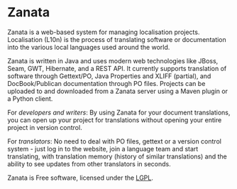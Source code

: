 Zanata
=====

Zanata is a web-based system for managing localisation projects.
Localisation (L10n) is the process of translating software or
documentation into the various local languages used around the world.

Zanata is written in Java and uses modern web technologies like JBoss,
Seam, GWT, Hibernate, and a REST API. It currently supports translation
of software through Gettext/PO, Java Properties and XLIFF (partial), and
DocBook/Publican documentation through PO files. Projects can be
uploaded to and downloaded from a Zanata server using a Maven plugin or
a Python client.

For *developers and writers*: By using Zanata for 
your document translations, you can open up your project for 
translations without opening your entire project in version 
control.

For *translators*: No need to deal with PO files, 
gettext or a version control system - just log in to the website, join 
a language team and start translating, with translation memory (history 
of similar translations) and the ability to see updates from other 
translators in seconds.


Zanata is Free software, licensed under the [LGPL][].

[LGPL]: http://www.gnu.org/licenses/lgpl-2.1.html
